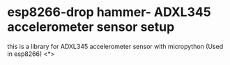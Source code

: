 # esp8266-drop hammer- ADXL345 accelerometer sensor setup

this is a library for ADXL345 accelerometer sensor with micropython (Used in esp8266)
<*>
